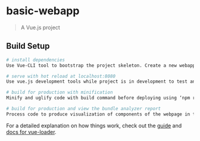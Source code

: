 # basic-webapp

> A Vue.js project

## Build Setup

``` bash
# install dependencies
Use Vue-CLI tool to bootstrap the project skeleton. Create a new webapp using ‘vue init webpack (project name)’ command which installs project template. Install  dependencies (node modules) in the project directory with ‘npm install’ command.

# serve with hot reload at localhost:8080
Use vue.js development tools while project is in development to test and debug in browser using ‘npm run dev’ command.

# build for production with minification
Minify and uglify code with build command before deploying using ‘npm run build’ command.

# build for production and view the bundle analyzer report
Process code to produce visualization of components of the webpage in the browser as well as a written report of the components and their sizes in the code editor using ‘npm run build –report’ command.
```

For a detailed explanation on how things work, check out the [guide](http://vuejs-templates.github.io/webpack/) and [docs for vue-loader](http://vuejs.github.io/vue-loader).

